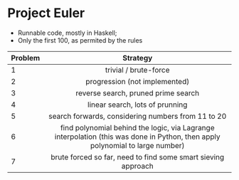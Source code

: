 # Project Euler
- Runnable code, mostly in Haskell;
- Only the first 100, as permited by the rules


| Problem | Strategy                                 | 
| --------|:----------------------------------------:| 
| 1       | trivial / brute-force                    | 
| 2       | progression (not implemented)            |  
| 3       | reverse search, pruned prime search      | 
| 4       | linear search, lots of prunning          | 
| 5       | search forwards, considering numbers from  11 to  20 | 
| 6       | find polynomial behind the logic, via Lagrange interpolation (this was done in Python, then apply polynomial to large number) | 
| 7       | brute forced so far, need to find some smart sieving approach | 
